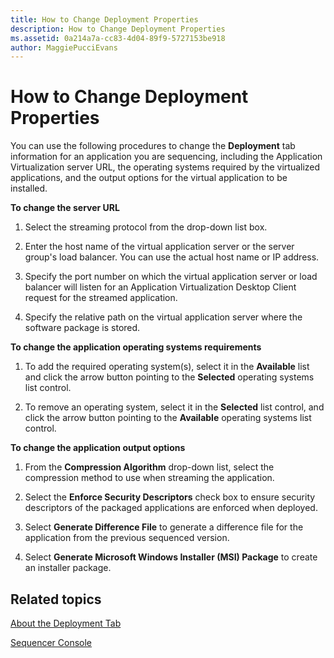 ```yaml
---
title: How to Change Deployment Properties
description: How to Change Deployment Properties
ms.assetid: 0a214a7a-cc83-4d04-89f9-5727153be918
author: MaggiePucciEvans
---
```


# How to Change Deployment Properties


You can use the following procedures to change the **Deployment** tab information for an application you are sequencing, including the Application Virtualization server URL, the operating systems required by the virtualized applications, and the output options for the virtual application to be installed.

**To change the server URL**

1.  Select the streaming protocol from the drop-down list box.

2.  Enter the host name of the virtual application server or the server group's load balancer. You can use the actual host name or IP address.

3.  Specify the port number on which the virtual application server or load balancer will listen for an Application Virtualization Desktop Client request for the streamed application.

4.  Specify the relative path on the virtual application server where the software package is stored.

**To change the application operating systems requirements**

1.  To add the required operating system(s), select it in the **Available** list and click the arrow button pointing to the **Selected** operating systems list control.

2.  To remove an operating system, select it in the **Selected** list control, and click the arrow button pointing to the **Available** operating systems list control.

**To change the application output options**

1.  From the **Compression Algorithm** drop-down list, select the compression method to use when streaming the application.

2.  Select the **Enforce Security Descriptors** check box to ensure security descriptors of the packaged applications are enforced when deployed.

3.  Select **Generate Difference File** to generate a difference file for the application from the previous sequenced version.

4.  Select **Generate Microsoft Windows Installer (MSI) Package** to create an installer package.

## Related topics


[About the Deployment Tab](about-the-deployment-tab.md)

[Sequencer Console](sequencer-console.md)

 

 





